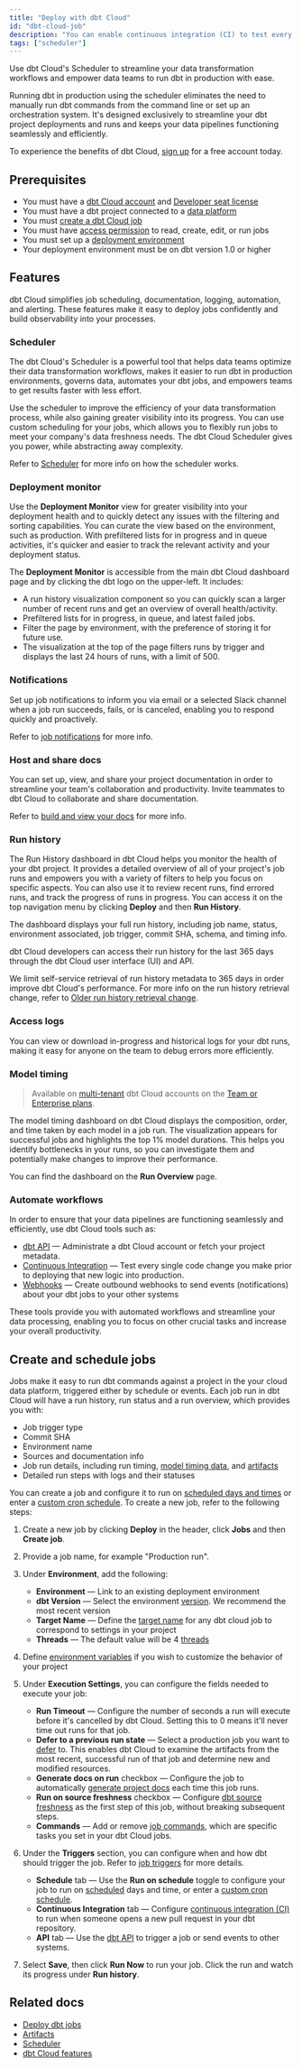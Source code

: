 ```yaml
---
title: "Deploy with dbt Cloud"
id: "dbt-cloud-job"
description: "You can enable continuous integration (CI) to test every single change prior to deploying the code to production just like in a software development workflow."
tags: ["scheduler"]
---
```


Use dbt Cloud's Scheduler to streamline your data transformation workflows and empower data teams to run dbt in production with ease. 

Running dbt in production using the scheduler eliminates the need to manually run dbt commands from the command line or set up an orchestration system. It's designed exclusively to streamline your dbt project deployments and runs and keeps your data pipelines functioning seamlessly and efficiently.

To experience the benefits of dbt Cloud, [sign up](https://cloud.getdbt.com/signup/) for a free account 
today. 

<Lightbox src ="/img/dbt-cloud-jobs.gif" width="85%" title="An overview of a dbt Cloud job run"/>

## Prerequisites

- You must have a [dbt Cloud account](https://www.getdbt.com/signup/) and [Developer seat license](/docs/cloud/manage-access/seats-and-users)
- You must have a dbt project connected to a [data platform](/docs/cloud/connect-data-platform/about-connections)
- You must [create a dbt Cloud job](#create-and-schedule-jobs)
- You must have [access permission](/docs/cloud/manage-access/about-user-access) to read, create, edit, or run jobs
- You must set up a [deployment environment](/docs/collaborate/environments/dbt-cloud-environments) 
- Your deployment environment must be on dbt version 1.0 or higher

## Features

dbt Cloud simplifies job scheduling, documentation, logging, automation, and alerting. These features make it easy to deploy jobs confidently and build observability into your processes.

### Scheduler 

The dbt Cloud's Scheduler is a powerful tool that helps data teams optimize their data transformation workflows, makes it easier to run dbt in production environments, governs data, automates your dbt jobs, and empowers teams to get results faster with less effort. 

Use the scheduler to improve the efficiency of your data transformation process, while also gaining greater visibility into its progress. You can use custom scheduling for your jobs, which allows you to flexibly run jobs to meet your company's data freshness needs. The dbt Cloud Scheduler gives you power, while abstracting away complexity.

Refer to [Scheduler](/docs/deploy/job-scheduler) for more info on how the scheduler works. 

<Lightbox src="/img/docs/dbt-cloud/deployment/deploy-scheduler.jpg" width="100%" title="An overview of a dbt Cloud job run"/>

### Deployment monitor

Use the **Deployment Monitor** view for greater visibility into your deployment health and to quickly detect any issues with the filtering and sorting capabilities. You can curate the view based on the environment, such as production. With prefiltered lists for in progress and in queue activities, it's quicker and easier to track the relevant activity and your deployment status.

The **Deployment Monitor** is accessible from the main dbt Cloud dashboard page and by clicking the dbt logo on the upper-left. It includes:

- A run history visualization component so you can quickly scan a larger number of recent runs and get an overview of overall health/activity. 
- Prefiltered lists for in progress, in queue, and latest failed jobs. 
- Filter the page by environment, with the preference of storing it for future use. 
- The visualization at the top of the page filters runs by trigger and displays the last 24 hours of runs, with a limit of 500.

<Lightbox src="/img/docs/dbt-cloud/using-dbt-cloud/deploy-monitor.jpg" width="85%" title="The **Deployment Monitor** dashboard displays overall deployment health and activity, allows you to filter the page by environment, and more" />

### Notifications

Set up job notifications to inform you via email or a selected Slack channel when a job run succeeds, fails, or is canceled, enabling you to respond quickly and proactively.  

Refer to [job notifications](/docs/deploy/job-notifications) for more info. 

### Host and share docs

You can set up, view, and share your project documentation in order to streamline your team's collaboration and productivity. Invite teammates to dbt Cloud to collaborate and share documentation. 

Refer to [build and view your docs](/docs/collaborate/build-and-view-your-docs) for more info.

### Run history

The Run History dashboard in dbt Cloud helps you monitor the health of your dbt project. It provides a detailed overview of all of your project's job runs and empowers you with a variety of filters to help you focus on specific aspects. You can also use it to review recent runs, find errored runs, and track the progress of runs in progress. You can access it on the top navigation menu by clicking **Deploy** and then **Run History**. 

The dashboard displays your full run history, including job name, status, environment associated, job trigger, commit SHA, schema, and timing info. 

dbt Cloud developers can access their run history for the last 365 days through the dbt Cloud user interface (UI) and API.

We limit self-service retrieval of run history metadata to 365 days in order improve dbt Cloud's performance. For more info on the run history retrieval change, refer to [Older run history retrieval change](/docs/dbt-versions/release-notes/May-2023/run-history-endpoint).

<Lightbox src="/img/docs/dbt-cloud/deployment/run-history.jpg" width="85%" title="Run History dashboard allows you to monitor the health of your dbt project and displays jobs, job status, environment, timing, and more."/>

### Access logs

You can view or download in-progress and historical logs for your dbt runs, making it easy for anyone on the team to debug errors more efficiently.

<Lightbox src="/img/docs/dbt-cloud/deployment/access-logs.jpg" width="85%" title="Access logs for run steps" />

### Model timing 
> Available on [multi-tenant](/docs/cloud/about-cloud/regions-ip-addresses) dbt Cloud accounts on the [Team or Enterprise plans](https://www.getdbt.com/pricing/).

The model timing dashboard on dbt Cloud displays the composition, order, and time taken by each model in a job run. The visualization appears for successful jobs and highlights the top 1% model durations. This helps you identify bottlenecks in your runs, so you can investigate them and potentially make changes to improve their performance. 

You can find the dashboard on the **Run Overview** page. 

<Lightbox src="/img/docs/dbt-cloud/model-timing.jpg" width="85%" title="The model timing tab displays the top 1% of model durations and visualizes model bottlenecks" />


### Automate workflows

In order to ensure that your data pipelines are functioning seamlessly and efficiently, use dbt Cloud tools such as:

- [dbt API](/docs/dbt-cloud-apis/overview) &mdash; Administrate a dbt Cloud account or fetch your project metadata.
- [Continuous Integration](/docs/deploy/cloud-ci-job) &mdash; Test every single code change you make prior to deploying that new logic into production. 
- [Webhooks](/docs/deploy/webhooks) &mdash; Create outbound webhooks to send events (notifications) about your dbt jobs to your other systems

These tools provide you with automated workflows and streamline your data processing, enabling you to focus on other crucial tasks and increase your overall productivity.

## Create and schedule jobs

Jobs make it easy to run dbt commands against a project in the your cloud data platform, triggered either by schedule or events. Each job run in dbt Cloud will have a run history, run status and a run overview, which provides you with:

- Job trigger type
- Commit SHA
- Environment name
- Sources and documentation info 
- Job run details, including run timing, [model timing data](#model-timing), and [artifacts](/docs/deploy/artifacts)
- Detailed run steps with logs and their statuses

You can create a job and configure it to run on [scheduled days and times](/docs/deploy/job-triggers#schedule-days) or enter a [custom cron schedule](/docs/deploy/job-triggers#custom-cron-schedules). To create a new job, refer to the following steps:

1. Create a new job by clicking **Deploy** in the header, click **Jobs** and then **Create job**.
2. Provide a job name, for example "Production run". 
3. Under **Environment**, add the following:
    * **Environment** &mdash; Link to an existing deployment environment
    * **dbt Version** &mdash; Select the environment [version](/docs/dbt-versions/core). We recommend the most recent version
    * **Target Name** &mdash; Define the [target name](/docs/build/custom-target-names) for any dbt cloud job to correspond to settings in your project
    * **Threads** &mdash; The default value will be 4 [threads](/docs/core/connection-profiles#understanding-threads)

4. Define [environment variables](/docs/build/environment-variables) if you wish to customize the behavior of your project

<Lightbox src ="/img/docs/dbt-cloud/using-dbt-cloud/create-new-job.jpg" width="85%" title="Configuring your environment job settings"/>

5. Under **Execution Settings**, you can configure the fields needed to execute your job:

    * **Run Timeout** &mdash; Configure the number of seconds a run will execute before it's cancelled by dbt Cloud. Setting this to 0 means it'll never time out runs for that job.   
    * **Defer to a previous run state** &mdash; Select a production job you want to [defer](/docs/deploy/cloud-ci-job#deferral-and-state-comparison) to. This enables dbt Cloud to examine the artifacts from the most recent, successful run of that job and determine new and modified resources. 
    * **Generate docs on run** checkbox &mdash; Configure the job to automatically [generate project docs](/docs/collaborate/build-and-view-your-docs) each time this job runs.
    * **Run on source freshness** checkbox &mdash;  Configure [dbt source freshness](/docs/deploy/source-freshness) as the first step of this job, without breaking subsequent steps.
    * **Commands** &mdash; Add or remove [job commands](/docs/deploy/job-commands), which are specific tasks you set in your dbt Cloud jobs.

<Lightbox src ="/img/docs/dbt-cloud/using-dbt-cloud/execution-settings.jpg" width="85%" title="Configuring your execution job settings"/>

6. Under the **Triggers** section, you can configure when and how dbt should trigger the job. Refer to [job triggers](/docs/deploy/job-triggers) for more details.

    * **Schedule** tab &mdash; Use the **Run on schedule** toggle to configure your job to run on [scheduled](/docs/deploy/job-triggers#schedule-days) days and time, or enter a [custom cron schedule](/docs/deploy/job-triggers#custom-cron-schedules).
    * **Continuous Integration** tab &mdash; Configure [continuous integration (CI)](/docs/deploy/cloud-ci-job) to run when someone opens a new pull request in your dbt repository.
    * **API** tab &mdash; Use the [dbt API](/docs/dbt-cloud-apis/overview) to trigger a job or send events to other systems.

7. Select **Save**, then click **Run Now** to run your job. Click the run and watch its progress under **Run history**.


<Lightbox src ="/img/docs/dbt-cloud/using-dbt-cloud/triggers.jpg" width="85%" title="Configuring your job triggers"/>

## Related docs

- [Deploy dbt jobs](/docs/deploy/deployments)
- [Artifacts](/docs/deploy/artifacts)
- [Scheduler](/docs/deploy/job-scheduler)
- [dbt Cloud features](/docs/cloud/about-cloud/dbt-cloud-features)
